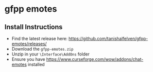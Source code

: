 # gfpp emotes

## Install Instructions

- Find the latest release here: https://github.com/tanishalfelven/gfpp-emotes/releases/
- Download the `gfpp-emotes.zip`
- Unzip in your `\Interface\AddOns` folder
- Ensure you have https://www.curseforge.com/wow/addons/chat-emotes installed
